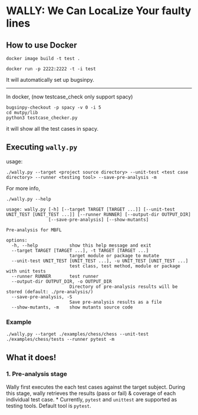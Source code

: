 # WALLY: We Can LocaLize Your faulty lines

## How to use Docker
```
docker image build -t test .
```
```
docker run -p 2222:2222 -t -i test
```
It will automatically set up bugsinpy.

---
In docker, (now testcase_check only support spacy)
```
bugsinpy-checkout -p spacy -v 0 -i 5
cd mutpy/lib
python3 testcase_checker.py
```
it will show all the test cases in spacy.

## Executing ``wally.py``

usage:
```
./wally.py --target <project source directory> --unit-test <test case directory> --runner <testing tool> --save-pre-analysis -m
```

For more info,
```
./wally.py --help

usage: wally.py [-h] [--target TARGET [TARGET ...]] [--unit-test UNIT_TEST [UNIT_TEST ...]] [--runner RUNNER] [--output-dir OUTPUT_DIR]
                [--save-pre-analysis] [--show-mutants]

Pre-analysis for MBFL

options:
  -h, --help            show this help message and exit
  --target TARGET [TARGET ...], -t TARGET [TARGET ...]
                        target module or package to mutate
  --unit-test UNIT_TEST [UNIT_TEST ...], -u UNIT_TEST [UNIT_TEST ...]
                        test class, test method, module or package with unit tests
  --runner RUNNER       test runner
  --output-dir OUTPUT_DIR, -o OUTPUT_DIR
                        Directory of pre-analysis results will be stored (default: ./pre-analysis/)
  --save-pre-analysis, -S
                        Save pre-analysis results as a file
  --show-mutants, -m    show mutants source code
```

### Example

```
./wally.py --target ./examples/chess/chess --unit-test ./examples/chess/tests --runner pytest -m
```

## What it does!

### 1. Pre-analysis stage
Wally first executes the each test cases against the target subject. During this stage, wally retrieves the results (pass or fail) & coverage of each individual test case.
    * Currently, `pytest` and `unittest` are supported as testing tools. Default tool is `pytest`.

